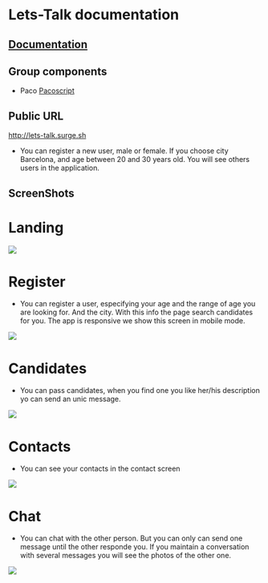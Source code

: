 # Lets-Talk documentation

## [Documentation](lets-talk-docs/Readme.md)

## Group components

- Paco [Pacoscript](https://github.com/Pacoscript)


## Public URL

http://lets-talk.surge.sh
* You can register a new user, male or female. If you choose city Barcelona, and age between 20 and 30 years old. You will see others users in the application.


## ScreenShots

# Landing

![](images/landing.png)

# Register
* You can register a user, especifying your age and the range of age you are looking for. And the city. With this info the page search candidates for you. The app is responsive we show this screen in mobile mode.

![](images/register_mobile_1.png)

# Candidates
* You can pass candidates, when you find one you like her/his description yo can send an unic message.

![](images/candidates.png)

# Contacts
* You can see your contacts in the contact screen

![](images/contacts_mobile_1.png)

# Chat
* You can chat with the other person. But you can only can send one message until the other responde you. If you maintain a conversation with several messages you will see the photos of the other one.

![](images/chat_mobile_1.png)